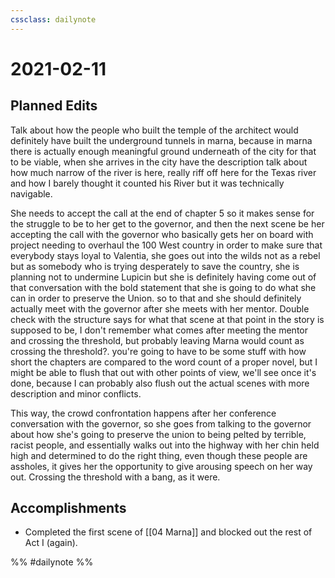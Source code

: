 ```yaml
---
cssclass: dailynote
---
```

# 2021-02-11

## Planned Edits

Talk about how the people who built the temple of the architect would definitely have built the underground tunnels in marna, because in marna there is actually enough meaningful ground underneath of the city for that to be viable, when she arrives in the city have the description talk about how much narrow of the river is here, really riff off here for the Texas river and how I barely thought it counted his River but it was technically navigable.  
  
She needs to accept the call at the end of chapter 5 so it makes sense for the struggle to be to her get to the governor, and then the next scene be her accepting the call with the governor who basically gets her on board with project needing to overhaul the 100 West country in order to make sure that everybody stays loyal to Valentia, she goes out into the wilds not as a rebel but as somebody who is trying desperately to save the country, she is planning not to undermine Lupicin but she is definitely having come out of that conversation with the bold statement that she is going to do what she can in order to preserve the Union. so to that and she should definitely actually meet with the governor after she meets with her mentor. Double check with the structure says for what that scene at that point in the story is supposed to be, I don't remember what comes after meeting the mentor and crossing the threshold, but probably leaving Marna would count as crossing the threshold?. you're going to have to be some stuff with how short the chapters are compared to the word count of a proper novel, but I might be able to flush that out with other points of view, we'll see once it's done, because I can probably also flush out the actual scenes with more description and minor conflicts.  
  
This way, the crowd confrontation happens after her conference conversation with the governor, so she goes from talking to the governor about how she's going to preserve the union to being pelted by terrible, racist people, and essentially walks out into the highway with her chin held high and determined to do the right thing, even though these people are assholes, it gives her the opportunity to give arousing speech on her way out. Crossing the threshold with a bang, as it were.

## Accomplishments

* Completed the first scene of [[04 Marna]] and blocked out the rest of Act I (again).

%% #dailynote %%